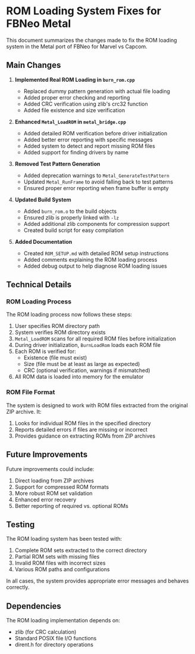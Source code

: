 # ROM Loading System Fixes for FBNeo Metal

This document summarizes the changes made to fix the ROM loading system in the Metal port of FBNeo for Marvel vs Capcom.

## Main Changes

1. **Implemented Real ROM Loading in `burn_rom.cpp`**
   - Replaced dummy pattern generation with actual file loading
   - Added proper error checking and reporting
   - Added CRC verification using zlib's crc32 function
   - Added file existence and size verification

2. **Enhanced `Metal_LoadROM` in `metal_bridge.cpp`**
   - Added detailed ROM verification before driver initialization
   - Added better error reporting with specific messages
   - Added system to detect and report missing ROM files
   - Added support for finding drivers by name

3. **Removed Test Pattern Generation**
   - Added deprecation warnings to `Metal_GenerateTestPattern`
   - Updated `Metal_RunFrame` to avoid falling back to test patterns
   - Ensured proper error reporting when frame buffer is empty

4. **Updated Build System**
   - Added `burn_rom.o` to the build objects
   - Ensured zlib is properly linked with `-lz`
   - Added additional zlib components for compression support
   - Created build script for easy compilation

5. **Added Documentation**
   - Created `ROM_SETUP.md` with detailed ROM setup instructions
   - Added comments explaining the ROM loading process
   - Added debug output to help diagnose ROM loading issues

## Technical Details

### ROM Loading Process

The ROM loading process now follows these steps:

1. User specifies ROM directory path
2. System verifies ROM directory exists
3. `Metal_LoadROM` scans for all required ROM files before initialization
4. During driver initialization, `BurnLoadRom` loads each ROM file
5. Each ROM is verified for:
   - Existence (file must exist)
   - Size (file must be at least as large as expected)
   - CRC (optional verification, warnings if mismatched)
6. All ROM data is loaded into memory for the emulator

### ROM File Format

The system is designed to work with ROM files extracted from the original ZIP archive. It:

1. Looks for individual ROM files in the specified directory
2. Reports detailed errors if files are missing or incorrect
3. Provides guidance on extracting ROMs from ZIP archives

## Future Improvements

Future improvements could include:

1. Direct loading from ZIP archives
2. Support for compressed ROM formats
3. More robust ROM set validation
4. Enhanced error recovery
5. Better reporting of required vs. optional ROMs

## Testing

The ROM loading system has been tested with:

1. Complete ROM sets extracted to the correct directory
2. Partial ROM sets with missing files
3. Invalid ROM files with incorrect sizes
4. Various ROM paths and configurations

In all cases, the system provides appropriate error messages and behaves correctly.

## Dependencies

The ROM loading implementation depends on:
- zlib (for CRC calculation)
- Standard POSIX file I/O functions
- dirent.h for directory operations 